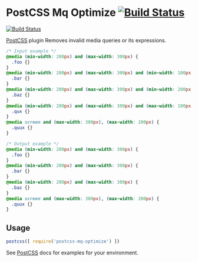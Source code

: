 # PostCSS Mq Optimize [![Build Status][ci-img]][ci]

[![Build Status](https://travis-ci.org/panec/postcss-mq-optimize.svg?branch=master)](https://travis-ci.org/panec/postcss-mq-optimize)

[PostCSS] plugin Removes invalid media queries or its expressions.

[PostCSS]: https://github.com/postcss/postcss
[ci-img]:  https://travis-ci.org/panec/postcss-mq-optimize.svg
[ci]:      https://travis-ci.org/panec/postcss-mq-optimize

```css
/* Input example */
@media (min-width: 200px) and (max-width: 300px) {
  .foo {}
}
@media (min-width: 200px) and (max-width: 300px) and (min-width: 100px) {
  .bar {}
}
@media (min-width: 200px) and (max-width: 300px) and (min-width: 200px) {
  .baz {}
}
@media (min-width: 200px) and (max-width: 300px) and (max-width: 100px) {
  .qux {}
}
@media screen and (max-width: 300px), (max-width: 200px) {
  .quux {}
}
```

```css
/* Output example */
@media (min-width: 200px) and (max-width: 300px) {
  .foo {}
}
@media (min-width: 200px) and (max-width: 300px) {
  .bar {}
}
@media (min-width: 200px) and (max-width: 300px) {
  .baz {}
}
@media screen and (max-width: 300px), (max-width: 200px) {
  .quux {}
}
```

## Usage

```js
postcss([ require('postcss-mq-optimize') ])
```

See [PostCSS] docs for examples for your environment.
